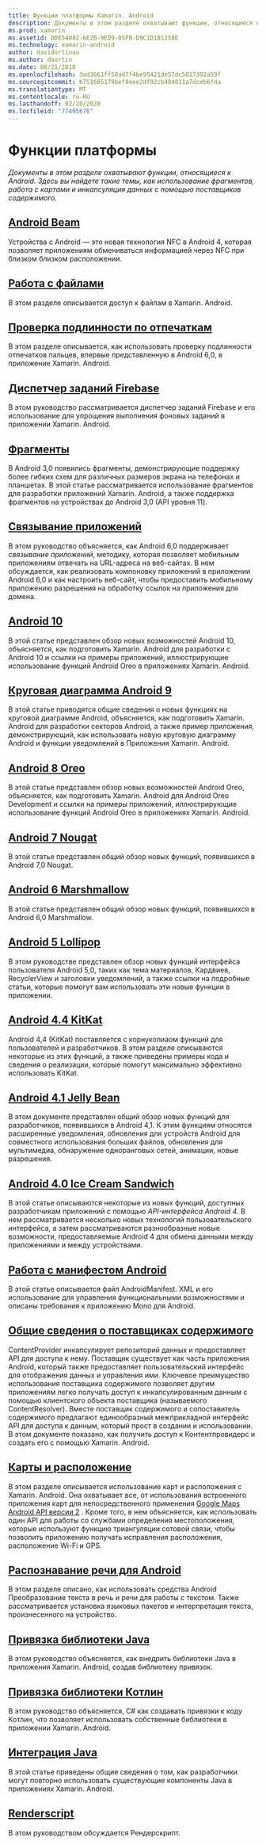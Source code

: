 ```yaml
---
title: Функции платформы Xamarin. Android
description: Документы в этом разделе охватывают функции, относящиеся к Android. Здесь вы найдете такие темы, как использование фрагментов, работа с картами и инкапсуляция данных с помощью поставщиков содержимого.
ms.prod: xamarin
ms.assetid: DDE54082-6E2B-9ED9-05FB-D9C1D1B1258E
ms.technology: xamarin-android
author: davidortinau
ms.author: daortin
ms.date: 08/21/2018
ms.openlocfilehash: 3ad3661ff50ad7f4be95421de57dc5017392a59f
ms.sourcegitcommit: b751605179bef8eee2df92cb484011a7dceb6fda
ms.translationtype: MT
ms.contentlocale: ru-RU
ms.lasthandoff: 02/20/2020
ms.locfileid: "77495676"
---
```

# <a name="platform-features"></a>Функции платформы

_Документы в этом разделе охватывают функции, относящиеся к Android. Здесь вы найдете такие темы, как использование фрагментов, работа с картами и инкапсуляция данных с помощью поставщиков содержимого._

## <a name="android-beam"></a>[Android Beam](~/android/platform/android-beam.md)

Устройства с Android — это новая технология NFC в Android 4, которая позволяет приложениям обмениваться информацией через NFC при близком близком расположении.

## <a name="working-with-files"></a>[Работа с файлами](~/android/platform/files/index.md)

В этом разделе описывается доступ к файлам в Xamarin. Android.

## <a name="fingerprint-authentication"></a>[Проверка подлинности по отпечаткам](~/android/platform/fingerprint-authentication/index.md)

В этом разделе описывается, как использовать проверку подлинности отпечатков пальцев, впервые представленную в Android 6,0, в приложение Xamarin. Android.

## <a name="firebase-job-dispatcher"></a>[Диспетчер заданий Firebase](~/android/platform/firebase-job-dispatcher.md)

В этом руководство рассматривается диспетчер заданий Firebase и его использование для упрощения выполнения фоновых заданий в приложении Xamarin. Android.

## <a name="fragments"></a>[Фрагменты](~/android/platform/fragments/index.md)

В Android 3,0 появились фрагменты, демонстрирующие поддержку более гибких схем для различных размеров экрана на телефонах и планшетах. В этой статье рассматривается использование фрагментов для разработки приложений Xamarin. Android, а также поддержка фрагментов на устройствах до Android 3,0 (API уровня 11).

## <a name="app-linking"></a>[Связывание приложений](~/android/platform/app-linking.md)

В этом руководство объясняется, как Android 6,0 поддерживает _связывание приложений_, методику, которая позволяет мобильным приложениям отвечать на URL-адреса на веб-сайтах. В нем обсуждается, как реализовать компоновку приложений в приложении Android 6,0 и как настроить веб-сайт, чтобы предоставить мобильному приложению разрешения на обработку ссылок на приложения для домена.

## <a name="android-10"></a>[Android 10](~/android/platform/android-10.md)

В этой статье представлен обзор новых возможностей Android 10, объясняется, как подготовить Xamarin. Android для разработки с Android 10 и ссылки на примеры приложений, иллюстрирующие использование функций Android Oreo в приложениях Xamarin. Android.

## <a name="android-9-pie"></a>[Круговая диаграмма Android 9](~/android/platform/pie.md)

В этой статье приводятся общие сведения о новых функциях на круговой диаграмме Android, объясняется, как подготовить Xamarin. Android для разработки секторов Android, а также пример приложения, демонстрирующий, как использовать новую круговую диаграмму Android и функции уведомлений в Приложения Xamarin. Android.

## <a name="android-8-oreo"></a>[Android 8 Oreo](~/android/platform/oreo.md)

В этой статье представлен обзор новых возможностей Android Oreo, объясняется, как подготовить Xamarin. Android для Android Oreo Development и ссылки на примеры приложений, иллюстрирующие использование функций Android Oreo в приложениях Xamarin. Android.

## <a name="android-7-nougat"></a>[Android 7 Nougat](~/android/platform/nougat.md)

В этой статье представлен общий обзор новых функций, появившихся в Android 7,0 Nougat.

## <a name="android-6-marshmallow"></a>[Android 6 Marshmallow](~/android/platform/marshmallow.md)

В этой статье представлен общий обзор новых функций, появившихся в Android 6,0 Marshmallow.

## <a name="android-5-lollipop"></a>[Android 5 Lollipop](~/android/platform/lollipop.md)

В этом руководстве представлен обзор новых функций интерфейса пользователя Android 5,0, таких как тема материалов, Кардвиев, RecyclerView и заголовки уведомлений, а также ссылки на подробные статьи, которые помогут вам использовать эти новые функции в приложении.

## <a name="android-44-kitkat"></a>[Android 4.4 KitKat](~/android/platform/kitkat.md)

Android 4,4 (KitKat) поставляется с корнукопиаом функций для пользователей и разработчиков. В этом разделе описываются некоторые из этих функций, а также приведены примеры кода и сведения о реализации, которые помогут максимально эффективно использовать KitKat.

## <a name="android-41-jelly-bean"></a>[Android 4.1 Jelly Bean](~/android/platform/jelly-bean.md)

В этом документе представлен общий обзор новых функций для разработчиков, появившихся в Android 4,1. К этим функциям относятся расширенные уведомления, обновления для устройств Android для совместного использования больших файлов, обновления для мультимедиа, обнаружение одноранговых сетей, анимации, новые разрешения.

## <a name="android-40-ice-cream-sandwich"></a>[Android 4.0 Ice Cream Sandwich](~/android/platform/ice-cream-sandwich.md)

В этой статье описываются некоторые из новых функций, доступных разработчикам приложений с помощью *API-интерфейса Android 4*.
В нем рассматривается несколько новых технологий пользовательского интерфейса, а затем рассматриваются разнообразные новые возможности, предоставляемые Android 4 для обмена данными между приложениями и между устройствами.

## <a name="working-with-the-android-manifest"></a>[Работа с манифестом Android](android-manifest.md)

В этой статье описывается файл AndroidManifest. XML и его использование для управления функциональными возможностями и описаны требования к приложению Mono для Android.

## <a name="introduction-to-content-providers"></a>[Общие сведения о поставщиках содержимого](~/android/platform/content-providers/index.md)

ContentProvider инкапсулирует репозиторий данных и предоставляет API для доступа к нему. Поставщик существует как часть приложения Android, который также предоставляет пользовательский интерфейс для отображения данных и управления ими. Ключевое преимущество использования поставщика содержимого позволяет другим приложениям легко получать доступ к инкапсулированным данным с помощью клиентского объекта поставщика (называемого ContentResolver). Вместе поставщик содержимого и сопоставитель содержимого предлагают единообразный межприкладной интерфейс API для доступа к данным, который прост в создании и использовании. В этом документе показано, как получить доступ к Контентпровидерс и создать его с помощью Xamarin. Android.

## <a name="maps-and-location"></a>[Карты и расположение](~/android/platform/maps-and-location/index.md)

В этом разделе описывается использование карт и расположения с Xamarin. Android. Она охватывает все, от использования встроенного приложения карт для непосредственного применения [Google Maps Android API версии 2](https://developers.google.com/maps/documentation/android/) . Кроме того, в нем объясняется, как использовать один API для работы со службами определения местоположения, которые используют функцию триангуляции сотовой связи, чтобы позволить приложению получать исправления расположения, расположение Wi-Fi и GPS.

## <a name="android-speech"></a>[Распознавание речи для Android](~/android/platform/speech.md)

В этом разделе описано, как использовать средства Android Преобразование текста в речь и речи для работы с текстом. Также рассматривается установка языковых пакетов и интерпретация текста, произнесенного на устройство.

## <a name="binding-a-java-library"></a>[Привязка библиотеки Java](binding-java-library/index.md)

В этом руководство объясняется, как внедрить библиотеки Java в приложения Xamarin. Android, создав библиотеку привязок.

## <a name="bind-a-kotlin-library"></a>[Привязка библиотеки Котлин](binding-kotlin-library/index.md)

В этом руководство объясняется, C# как создавать привязки к коду Котлин, что позволяет использовать собственные библиотеки в приложении Xamarin. Android.

## <a name="java-integration"></a>[Интеграция Java](java-integration/index.md)

В этой статье приведены общие сведения о том, как разработчики могут повторно использовать существующие компоненты Java в приложениях Xamarin. Android.

## <a name="renderscript"></a>[Renderscript](renderscript.md)

В этом руководством обсуждается Рендерскрипт.
